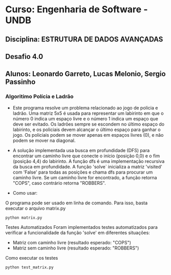 # Curso: Engenharia de Software - UNDB

## Disciplina: ESTRUTURA DE DADOS AVANÇADAS

## Desafio 4.0

## Alunos: Leonardo Garreto, Lucas Melonio, Sergio Passinho

### Algoritimo Polícia e Ladrão

- Este programa resolve um problema relacionado ao jogo de policia e ladrão. Uma matriz 5x5 é usada para representar um labirinto em que o número 0 indica um espaço livre e o número 1 indica um espaço que deve ser evitado. Os ladrões sempre se escondem no último espaço do labirinto, e os policiais devem alcançar o último espaço para ganhar o jogo. Os policiais podem se mover apenas em espaços livres (0), e não podem se mover na diagonal.

- A solução implementada usa busca em profundidade (DFS) para encontrar um caminho livre que conecte o início (posição 0,0) e o fim (posição 4,4) do labirinto. A função dfs é uma implementação recursiva da busca em profundidade. A função 'solve` inicializa a matriz 'visited' com 'False' para todas as posições e chama dfs para procurar um caminho livre. Se um caminho livre for encontrado, a função retorna "COPS", caso contrário retorna "ROBBERS".

- Como usar:

O programa pode ser usado em linha de comando. Para isso, basta executar o arquivo matrix.py

```
python matrix.py
```

Testes Automatizados
Foram implementados testes automatizados para verificar a funcionalidade da função 'solve' em diferentes situações:

- Matriz com caminho livre (resultado esperado: "COPS")
- Matriz sem caminho livre (resultado esperado: "ROBBERS")

Como executar os testes

```
python test_matrix.py
```
